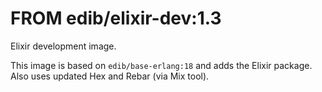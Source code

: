 # FROM edib/elixir-dev:1.3

Elixir development image.

This image is based on `edib/base-erlang:18` and adds the Elixir package.
Also uses updated Hex and Rebar (via Mix tool).
